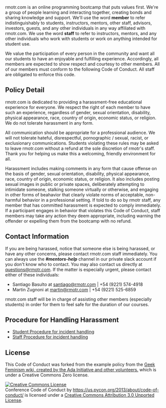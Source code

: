 rmotr.com is an online programming bootcamp that puts values first. We're a group of people learning and interacting together, creating bonds and sharing knowledge and support. We'll use the word **member** to refer indistinguishably to students, instructors, mentors, other staff, advisors, investors, guests, and any other individuals in any way affiliated with rmotr.com. We use the word **staff** to refer to instructors, mentors, and any other individuals who work with students or work on anything intended for student use. 

We value the participation of every person in the community and want all our students to have an enjoyable and fulfilling experience. Accordingly, all members are expected to show respect and courtesy to other members. All of our members must conform to the following Code of Conduct. All staff are obligated to enforce this code.

Policy Detail
-----------------

rmotr.com is dedicated to providing a harassment-free educational experience for everyone. We respect the right of each member to have such an experience, regardless of gender, sexual orientation, disability, physical appearance, race, country of origin, economic status, or religion. We do not tolerate harassment in any form.

All communication should be appropriate for a professional audience. We will not tolerate hateful, disrespectful, pornographic / sexual, racist, or exclusionary communications. Students violating these rules may be asked to leave rmotr.com without a refund at the sole discretion of rmotr's staff. Thank you for helping us make this a welcoming, friendly environment for all.

Harassment includes making comments in any form that cause offense on the basis of gender, sexual orientation, disability, physical appearance, race, country of origin, economic status, or religion. It also includes posting sexual images in public or private spaces, deliberately attempting to intimidate someone, stalking someone virtually or otherwise, and engaging in other forms of beahavior that clearly violate norms of acceptable, non-harmful behavior in a professional setting. If told to do so by rmotr staff, any member that has committed harassment is expected to comply immediately. If a participant engages in behavior that violates this Code of Conduct, staff members may take any action they deem appropriate, including warning the offender or expelling them from the bootcamp with no refund.

Contact Information
-------------------

If you are being harassed, notice that someone else is being harassed, or have any other concerns, please contact rmotr.com staff immediately. You can always use the **_#mentors-help_** channel in our private slack account if you don't know who to contact. You may also contact us directly at questions@rmotr.com. If the matter is especially urgent, please contact either of these individuals:

- Santiago Basulto at santiago@rmotr.com | +54 (9221) 574-4918
- Martin Zugnoni at martin@rmotr.com | +54 (9221) 525-6859

rmotr.com staff will be in charge of assisting other members (especially students) in order for them to feel safe for the duration of our courses.

Procedure for Handling Harassment
------------------------------------------
- [Student Procedure for incident handling](https://github.com/rmotr/code-of-conduct/blob/master/Student%20Procedure%20for%20incident%20handling.md)
- [Staff Procedure for incident handling](https://github.com/rmotr/code-of-conduct/blob/master/Staff%20Procedure%20for%20incident%20handling.md)

License
-------

This Code of Conduct was forked from the example policy from the [Geek Feminism wiki, created by the Ada Initiative and other volunteers.](http://geekfeminism.wikia.com/wiki/Conference_anti-harassment/Policy) which is under a Creative Commons Zero license.

<a rel="license" href="http://creativecommons.org/licenses/by/3.0/"><img alt="Creative Commons License" style="border-width:0" src="http://i.creativecommons.org/l/by/3.0/88x31.png" /></a><br /><span xmlns:dct="http://purl.org/dc/terms/" href="http://purl.org/dc/dcmitype/Text" property="dct:title" rel="dct:type">Conference Code of Conduct</span> by <a xmlns:cc="http://creativecommons.org/ns#" href="https://us.pycon.org/2013/about/code-of-conduct/" property="cc:attributionName" rel="cc:attributionURL">https://us.pycon.org/2013/about/code-of-conduct/</a> is licensed under a <a rel="license" href="http://creativecommons.org/licenses/by/3.0/">Creative Commons Attribution 3.0 Unported License</a>.
